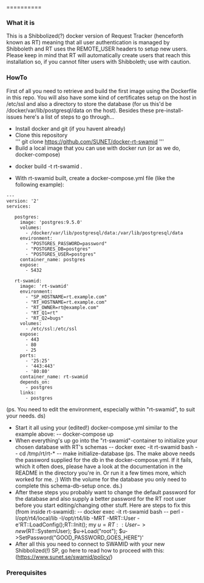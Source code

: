 ==========

### What it is

This is a Shibbolized(?) docker version of Request Tracker (henceforth known as RT) meaning
that all user authentication is managed by Shibboleth and RT uses the REMOTE_USER headers to
setup new users. Please keep in mind that RT will automatically create users that reach this
installation so, if you cannot filter users with Shibboleth; use with caution.

### HowTo 

First of all you need to retrieve and build the first image using the Dockerfile in this repo.
You will also have some kind of certificates setup on the host in /etc/ssl and also a directory
to store the database (for us this'd be /docker/var/lib/postgresql/data on the host). Besides
these pre-install-issues here's a list of steps to go through...

* Install docker and git (if you havent already)  
* Clone this repository  
''' git clone https://github.com/SUNET/docker-rt-swamid '''   
* Build a local image that you can use with docker run (or as we do, docker-compose) 
- docker build -t rt-swamid .  
* With rt-swamid built, create a docker-compose.yml file (like the following example):  
~~~~
---
version: '2'
services:

   postgres:
     image: 'postgres:9.5.0'
     volumes:
       - /docker/var/lib/postgresql/data:/var/lib/postgresql/data
     environment:
       - "POSTGRES_PASSWORD=password"
       - "POSTGRES_DB=postgres"
       - "POSTGRES_USER=postgres"
     container_name: postgres
     expose:
       - 5432       

   rt-swamid:
     image: 'rt-swamid'
     environment:
       - "SP_HOSTNAME=rt.example.com"
       - "RT_HOSTNAME=rt.example.com"
       - "RT_OWNER=rt@example.com"
       - "RT_Q1=rt"
       - "RT_Q2=bugs"
     volumes:
       - /etc/ssl:/etc/ssl
     expose:
       - 443
       - 80
       - 25
     ports:
       - '25:25'
       - '443:443'
       - '80:80'
     container_name: rt-swamid
     depends_on:
       - postgres
     links:
       - postgres
~~~~
(ps. You need to edit the environment, especially within "rt-swamid", to suit your needs. ds)
* Start it all using your (edited!) docker-compose.yml similar to the example above:
-- docker-compose up
* When everything's up go into the "rt-swamid"-container to initialize your chosen database with RT's schemas
-- docker exec -it rt-swamid bash
-- cd /tmp/rt/rt-*
-- make initialize-database
(ps. The make above needs the password supplied for the db in the docker-compose.yml. If it fails, which it often does,
     please have a look at the documentation in the README in the directory you're in. Or run it a few times more, which
     worked for me. ;) With the volume for the database you only need to complete this schema-db-setup once. ds.)
* After these steps you probably want to change the default password for the database and also supply a better password
  for the RT root user before you start editing/changing other stuff. Here are steps to fix this (from inside rt-swamid):
-- docker exec -it rt-swamid bash
-- perl -I/opt/rt4/local/lib -I/opt/rt4/lib -MRT -MRT::User -e'RT::LoadConfig();RT::Init(); my $u = RT::User->new($RT::SystemUser); $u->Load("root"); $u->SetPassword("GOOD_PASSWORD_GOES_HERE")'  
* After all this you need to connect to SWAMID with your new Shibbolized(!) SP, go here to read how to proceed with this:
  (https://www.sunet.se/swamid/policy/) 

### Prerequisites
